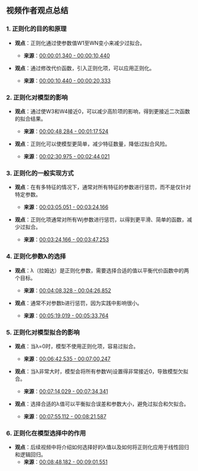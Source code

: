 ## 视频作者观点总结

### 1. 正则化的目的和原理
- **观点**：正则化通过使参数值W1至WN变小来减少过拟合。
  - **来源**：[00:00:01,340 - 00:00:10,440](#)
  
- **观点**：通过修改代价函数，引入正则化项，可以应用正则化。
  - **来源**：[00:00:10,440 - 00:00:20,333](#)

### 2. 正则化对模型的影响
- **观点**：通过使W3和W4接近0，可以减少高阶项的影响，得到更接近二次函数的拟合结果。
  - **来源**：[00:00:48,284 - 00:01:17,524](#)

- **观点**：正则化可以使模型更简单，减少特征数量，降低过拟合风险。
  - **来源**：[00:02:30,975 - 00:02:44,021](#)

### 3. 正则化的一般实现方式
- **观点**：在有多特征的情况下，通常对所有特征的参数进行惩罚，而不是仅针对特定参数。
  - **来源**：[00:03:05,051 - 00:03:24,166](#)

- **观点**：正则化项通常对所有Wj参数进行惩罚，以得到更平滑、简单的函数，减少过拟合。
  - **来源**：[00:03:24,166 - 00:03:47,253](#)

### 4. 正则化参数λ的选择
- **观点**：λ（拉姆达）是正则化参数，需要选择合适的值以平衡代价函数中的两个目标。
  - **来源**：[00:04:08,328 - 00:04:26,852](#)

- **观点**：通常不对参数b进行惩罚，因为实践中影响很小。
  - **来源**：[00:05:19,019 - 00:05:33,764](#)

### 5. 正则化对模型拟合的影响
- **观点**：当λ=0时，模型不使用正则化项，容易过拟合。
  - **来源**：[00:06:42,535 - 00:07:00,247](#)

- **观点**：当λ非常大时，模型会将所有参数Wj设置得非常接近0，导致模型欠拟合。
  - **来源**：[00:07:14,029 - 00:07:34,341](#)

- **观点**：选择合适的λ值可以平衡拟合误差和参数大小，避免过拟合和欠拟合。
  - **来源**：[00:07:55,112 - 00:08:21,587](#)

### 6. 正则化在模型选择中的作用
- **观点**：后续视频中将介绍如何选择好的λ值以及如何将正则化应用于线性回归和逻辑回归。
  - **来源**：[00:08:48,182 - 00:09:01,551](#)